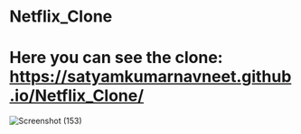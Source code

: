 # Netflix_Clone


# Here you can see the clone: https://satyamkumarnavneet.github.io/Netflix_Clone/

![Screenshot (153)](https://user-images.githubusercontent.com/76639713/152797110-227d076b-2e53-4141-8d3a-baaba9b47dbf.png)
